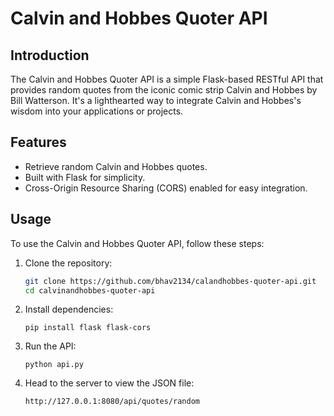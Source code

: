 # Calvin and Hobbes Quoter API

## Introduction

The Calvin and Hobbes Quoter API is a simple Flask-based RESTful API that provides random quotes from the iconic comic strip Calvin and Hobbes by Bill Watterson. It's a lighthearted way to integrate Calvin and Hobbes's wisdom into your applications or projects.

## Features

- Retrieve random Calvin and Hobbes quotes.
- Built with Flask for simplicity.
- Cross-Origin Resource Sharing (CORS) enabled for easy integration.

## Usage

To use the Calvin and Hobbes Quoter API, follow these steps:

1. Clone the repository:

   ```bash
   git clone https://github.com/bhav2134/calandhobbes-quoter-api.git
   cd calvinandhobbes-quoter-api

2. Install dependencies:

   ```
   pip install flask flask-cors
3. Run the API:

   ```
   python api.py
4. Head to the server to view the JSON file:

   ```
   http://127.0.0.1:8080/api/quotes/random
